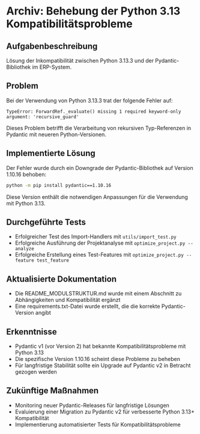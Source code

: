 # Archiv: Behebung der Python 3.13 Kompatibilitätsprobleme

## Aufgabenbeschreibung
Lösung der Inkompatibilität zwischen Python 3.13.3 und der Pydantic-Bibliothek im ERP-System.

## Problem
Bei der Verwendung von Python 3.13.3 trat der folgende Fehler auf:
```
TypeError: ForwardRef._evaluate() missing 1 required keyword-only argument: 'recursive_guard'
```

Dieses Problem betrifft die Verarbeitung von rekursiven Typ-Referenzen in Pydantic mit neueren Python-Versionen.

## Implementierte Lösung
Der Fehler wurde durch ein Downgrade der Pydantic-Bibliothek auf Version 1.10.16 behoben:
```bash
python -m pip install pydantic==1.10.16
```

Diese Version enthält die notwendigen Anpassungen für die Verwendung mit Python 3.13.

## Durchgeführte Tests
- Erfolgreicher Test des Import-Handlers mit `utils/import_test.py`
- Erfolgreiche Ausführung der Projektanalyse mit `optimize_project.py --analyze`
- Erfolgreiche Erstellung eines Test-Features mit `optimize_project.py --feature test_feature`

## Aktualisierte Dokumentation
- Die README_MODULSTRUKTUR.md wurde mit einem Abschnitt zu Abhängigkeiten und Kompatibilität ergänzt
- Eine requirements.txt-Datei wurde erstellt, die die korrekte Pydantic-Version angibt

## Erkenntnisse
- Pydantic v1 (vor Version 2) hat bekannte Kompatibilitätsprobleme mit Python 3.13
- Die spezifische Version 1.10.16 scheint diese Probleme zu beheben
- Für langfristige Stabilität sollte ein Upgrade auf Pydantic v2 in Betracht gezogen werden

## Zukünftige Maßnahmen
- Monitoring neuer Pydantic-Releases für langfristige Lösungen
- Evaluierung einer Migration zu Pydantic v2 für verbesserte Python 3.13+ Kompatibilität
- Implementierung automatisierter Tests für Kompatibilitätsprobleme 